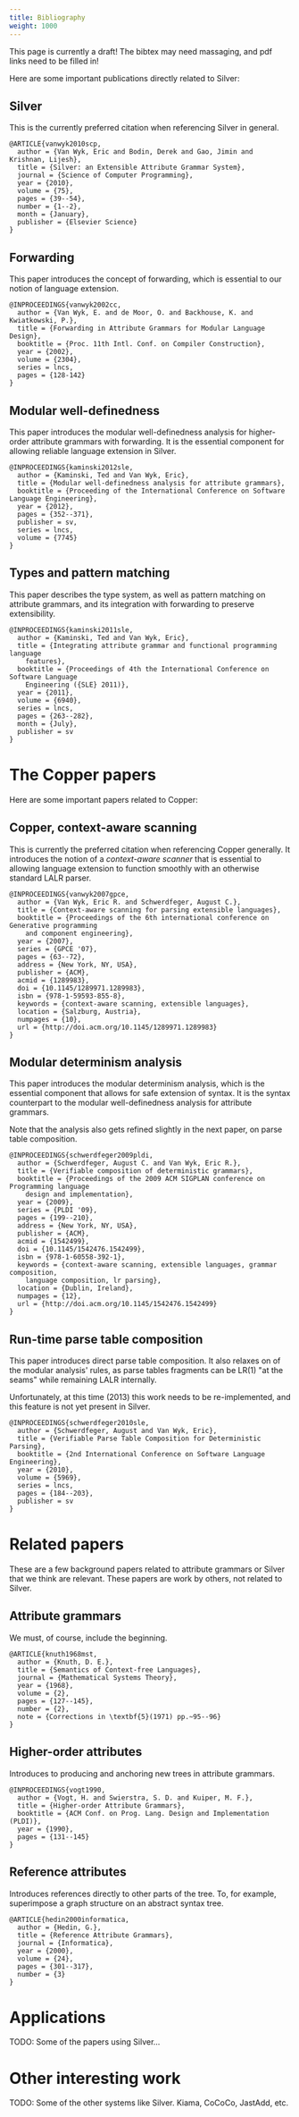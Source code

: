 ```yaml
---
title: Bibliography
weight: 1000
---
```


This page is currently a draft! The bibtex may need massaging, and pdf links need to be filled in!

Here are some important publications directly related to Silver:

## Silver

This is the currently preferred citation when referencing Silver in general.

```
@ARTICLE{vanwyk2010scp,
  author = {Van Wyk, Eric and Bodin, Derek and Gao, Jimin and Krishnan, Lijesh},
  title = {Silver: an Extensible Attribute Grammar System},
  journal = {Science of Computer Programming},
  year = {2010},
  volume = {75},
  pages = {39--54},
  number = {1--2},
  month = {January},
  publisher = {Elsevier Science}
}
```

## Forwarding

This paper introduces the concept of forwarding, which is essential to our notion of language extension.

```
@INPROCEEDINGS{vanwyk2002cc,
  author = {Van Wyk, E. and de Moor, O. and Backhouse, K. and Kwiatkowski, P.},
  title = {Forwarding in Attribute Grammars for Modular Language Design},
  booktitle = {Proc. 11th Intl. Conf. on Compiler Construction},
  year = {2002},
  volume = {2304},
  series = lncs,
  pages = {128-142}
}
```

## Modular well-definedness

This paper introduces the modular well-definedness analysis for higher-order attribute grammars with forwarding. It is the essential component for allowing reliable language extension in Silver.

```
@INPROCEEDINGS{kaminski2012sle,
  author = {Kaminski, Ted and Van Wyk, Eric},
  title = {Modular well-definedness analysis for attribute grammars},
  booktitle = {Proceeding of the International Conference on Software Language Engineering},
  year = {2012},
  pages = {352--371},
  publisher = sv,
  series = lncs,
  volume = {7745}
}
```

## Types and pattern matching

This paper describes the type system, as well as pattern matching on attribute grammars, and its integration with forwarding to preserve extensibility.

```
@INPROCEEDINGS{kaminski2011sle,
  author = {Kaminski, Ted and Van Wyk, Eric},
  title = {Integrating attribute grammar and functional programming language
	features},
  booktitle = {Proceedings of 4th the International Conference on Software Language
	Engineering ({SLE} 2011)},
  year = {2011},
  volume = {6940},
  series = lncs,
  pages = {263--282},
  month = {July},
  publisher = sv
}
```

# The Copper papers

Here are some important papers related to Copper:

## Copper, context-aware scanning

This is currently the preferred citation when referencing Copper generally.  It introduces the notion of a _context-aware scanner_ that is essential to allowing language extension to function smoothly with an otherwise standard LALR parser.

```
@INPROCEEDINGS{vanwyk2007gpce,
  author = {Van Wyk, Eric R. and Schwerdfeger, August C.},
  title = {Context-aware scanning for parsing extensible languages},
  booktitle = {Proceedings of the 6th international conference on Generative programming
	and component engineering},
  year = {2007},
  series = {GPCE '07},
  pages = {63--72},
  address = {New York, NY, USA},
  publisher = {ACM},
  acmid = {1289983},
  doi = {10.1145/1289971.1289983},
  isbn = {978-1-59593-855-8},
  keywords = {context-aware scanning, extensible languages},
  location = {Salzburg, Austria},
  numpages = {10},
  url = {http://doi.acm.org/10.1145/1289971.1289983}
}
```

## Modular determinism analysis

This paper introduces the modular determinism analysis, which is the essential component that allows for safe extension of syntax. It is the syntax counterpart to the modular well-definedness analysis for attribute grammars.

Note that the analysis also gets refined slightly in the next paper, on parse table composition.

```
@INPROCEEDINGS{schwerdfeger2009pldi,
  author = {Schwerdfeger, August C. and Van Wyk, Eric R.},
  title = {Verifiable composition of deterministic grammars},
  booktitle = {Proceedings of the 2009 ACM SIGPLAN conference on Programming language
	design and implementation},
  year = {2009},
  series = {PLDI '09},
  pages = {199--210},
  address = {New York, NY, USA},
  publisher = {ACM},
  acmid = {1542499},
  doi = {10.1145/1542476.1542499},
  isbn = {978-1-60558-392-1},
  keywords = {context-aware scanning, extensible languages, grammar composition,
	language composition, lr parsing},
  location = {Dublin, Ireland},
  numpages = {12},
  url = {http://doi.acm.org/10.1145/1542476.1542499}
}
```

## Run-time parse table composition

This paper introduces direct parse table composition. It also relaxes on of the modular analysis' rules, as parse tables fragments can be LR(1) "at the seams" while remaining LALR internally.

Unfortunately, at this time (2013) this work needs to be re-implemented, and this feature is not yet present in Silver.

```
@INPROCEEDINGS{schwerdfeger2010sle,
  author = {Schwerdfeger, August and Van Wyk, Eric},
  title = {Verifiable Parse Table Composition for Deterministic Parsing},
  booktitle = {2nd International Conference on Software Language Engineering},
  year = {2010},
  volume = {5969},
  series = lncs,
  pages = {184--203},
  publisher = sv
}
```

# Related papers

These are a few background papers related to attribute grammars or Silver that we think are relevant. These papers are work by others, not related to Silver.

## Attribute grammars

We must, of course, include the beginning.

```
@ARTICLE{knuth1968mst,
  author = {Knuth, D. E.},
  title = {Semantics of Context-free Languages},
  journal = {Mathematical Systems Theory},
  year = {1968},
  volume = {2},
  pages = {127--145},
  number = {2},
  note = {Corrections in \textbf{5}(1971) pp.~95--96}
}
```

## Higher-order attributes

Introduces to producing and anchoring new trees in attribute grammars.

```
@INPROCEEDINGS{vogt1990,
  author = {Vogt, H. and Swierstra, S. D. and Kuiper, M. F.},
  title = {Higher-order Attribute Grammars},
  booktitle = {ACM Conf. on Prog. Lang. Design and Implementation (PLDI)},
  year = {1990},
  pages = {131--145}
}
```

## Reference attributes

Introduces references directly to other parts of the tree. To, for example, superimpose a graph structure on an abstract syntax tree.

```
@ARTICLE{hedin2000informatica,
  author = {Hedin, G.},
  title = {Reference Attribute Grammars},
  journal = {Informatica},
  year = {2000},
  volume = {24},
  pages = {301--317},
  number = {3}
}
```

# Applications

TODO: Some of the papers using Silver...

# Other interesting work

TODO: Some of the other systems like Silver. Kiama, CoCoCo, JastAdd, etc.
